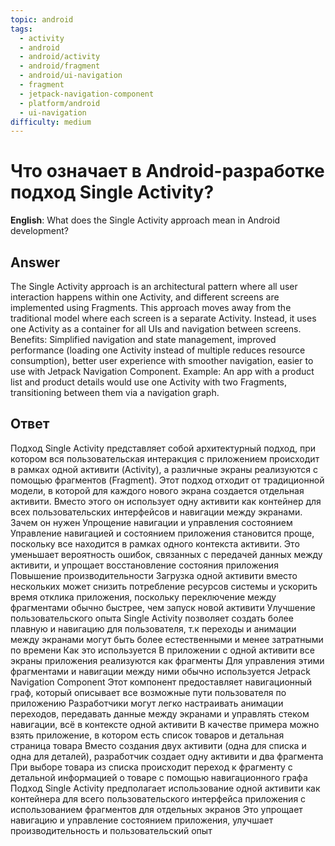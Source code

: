 ```yaml
---
topic: android
tags:
  - activity
  - android
  - android/activity
  - android/fragment
  - android/ui-navigation
  - fragment
  - jetpack-navigation-component
  - platform/android
  - ui-navigation
difficulty: medium
---
```


# Что означает в Android-разработке подход Single Activity?

**English**: What does the Single Activity approach mean in Android development?

## Answer

The Single Activity approach is an architectural pattern where all user interaction happens within one Activity, and different screens are implemented using Fragments. This approach moves away from the traditional model where each screen is a separate Activity. Instead, it uses one Activity as a container for all UIs and navigation between screens. Benefits: Simplified navigation and state management, improved performance (loading one Activity instead of multiple reduces resource consumption), better user experience with smoother navigation, easier to use with Jetpack Navigation Component. Example: An app with a product list and product details would use one Activity with two Fragments, transitioning between them via a navigation graph.

## Ответ

Подход Single Activity представляет собой архитектурный подход, при котором вся пользовательская интеракция с приложением происходит в рамках одной активити (Activity), а различные экраны реализуются с помощью фрагментов (Fragment). Этот подход отходит от традиционной модели, в которой для каждого нового экрана создается отдельная активити. Вместо этого он использует одну активити как контейнер для всех пользовательских интерфейсов и навигации между экранами. Зачем он нужен Упрощение навигации и управления состоянием Управление навигацией и состоянием приложения становится проще, поскольку все находится в рамках одного контекста активити. Это уменьшает вероятность ошибок, связанных с передачей данных между активити, и упрощает восстановление состояния приложения Повышение производительности Загрузка одной активити вместо нескольких может снизить потребление ресурсов системы и ускорить время отклика приложения, поскольку переключение между фрагментами обычно быстрее, чем запуск новой активити Улучшение пользовательского опыта Single Activity позволяет создать более плавную и навигацию для пользователя, т.к переходы и анимации между экранами могут быть более естественными и менее затратными по времени Как это используется В приложении с одной активити все экраны приложения реализуются как фрагменты Для управления этими фрагментами и навигации между ними обычно используется Jetpack Navigation Component Этот компонент предоставляет навигационный граф, который описывает все возможные пути пользователя по приложению Разработчики могут легко настраивать анимации переходов, передавать данные между экранами и управлять стеком навигации, всё в контексте одной активити В качестве примера можно взять приложение, в котором есть список товаров и детальная страница товара Вместо создания двух активити (одна для списка и одна для деталей), разработчик создает одну активити и два фрагмента При выборе товара из списка происходит переход к фрагменту с детальной информацией о товаре с помощью навигационного графа Подход Single Activity предполагает использование одной активити как контейнера для всего пользовательского интерфейса приложения с использованием фрагментов для отдельных экранов Это упрощает навигацию и управление состоянием приложения, улучшает производительность и пользовательский опыт

